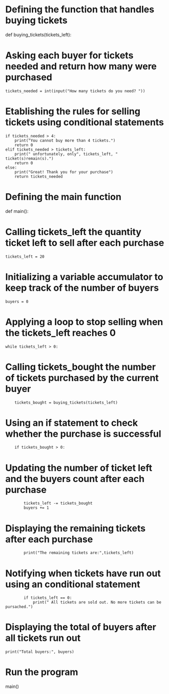 # Defining the function that handles buying tickets
def buying_tickets(tickets_left):
    
# Asking each buyer for tickets needed and return how many were purchased
    tickets_needed = int(input("How many tickets do you need? "))
    
# Etablishing the rules for selling tickets using conditional statements
    if tickets_needed > 4:
        print("You cannot buy more than 4 tickets.")
        return 0
    elif tickets_needed > tickets_left:
        print(" unfortunately, only", tickets_left, " ticket(s)remain(s).")
        return 0
    else:
        print("Great! Thank you for your purchase")
        return tickets_needed

# Defining the main function 
def main():

# Calling tickets_left the quantity ticket left to sell after each purchase
    tickets_left = 20

# Initializing a variable accumulator to keep track of the number of buyers
    buyers = 0

# Applying a loop to stop selling when the tickets_left reaches 0

    while tickets_left > 0:

# Calling tickets_bought the number of tickets purchased by the current buyer
        tickets_bought = buying_tickets(tickets_left)
        
# Using an if statement to check whether the purchase is successful
        if tickets_bought > 0:

# Updating the number of ticket left and the buyers count after each purchase
            tickets_left -= tickets_bought
            buyers += 1

# Displaying the remaining tickets after each purchase
            print("The remaining tickets are:",tickets_left)
            
# Notifying when tickets have run out using an conditional statement
            if tickets_left == 0:
                print(" All tickets are sold out. No more tickets can be pursached.")

# Displaying the total of buyers after all tickets run out
    print("Total buyers:", buyers)
    
# Run the program
main()
